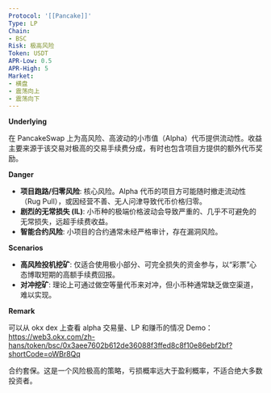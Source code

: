 ```yaml
---
Protocol: '[[Pancake]]'
Type: LP
Chain:
- BSC
Risk: 极高风险
Token: USDT
APR-Low: 0.5
APR-High: 5
Market:
- 横盘
- 震荡向上
- 震荡向下
---
```

**Underlying**

在 PancakeSwap 上为高风险、高波动的小市值（Alpha）代币提供流动性。收益主要来源于该交易对极高的交易手续费分成，有时也包含项目方提供的额外代币奖励。

**Danger**

- **项目跑路/归零风险**: 核心风险。Alpha 代币的项目方可能随时撤走流动性（Rug Pull），或因经营不善、无人问津导致代币价格归零。
- **剧烈的无常损失 (IL)**: 小币种的极端价格波动会导致严重的、几乎不可避免的无常损失，远超手续费收益。
- **智能合约风险**: 小项目的合约通常未经严格审计，存在漏洞风险。

**Scenarios**

- **高风险投机挖矿**: 仅适合使用极小部分、可完全损失的资金参与，以“彩票”心态博取短期的高额手续费回报。
- **对冲挖矿**: 理论上可通过做空等量代币来对冲，但小币种通常缺乏做空渠道，难以实现。

**Remark**

可以从 okx dex 上查看 alpha 交易量、LP 和赚币的情况
Demo：https://web3.okx.com/zh-hans/token/bsc/0x3aee7602b612de36088f3ffed8c8f10e86ebf2bf?shortCode=oWBr8Qq

合约套保。这是一个风险极高的策略，亏损概率远大于盈利概率，不适合绝大多数投资者。
